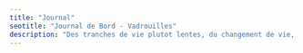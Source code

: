 ```yaml
---
title: "Journal"
seotitle: "Journal de Bord - Vadrouilles"
description: "Des tranches de vie plutot lentes, du changement de vie, de l'ecologie et du minimalisme. En fait, de tout et de rien."
---
```

